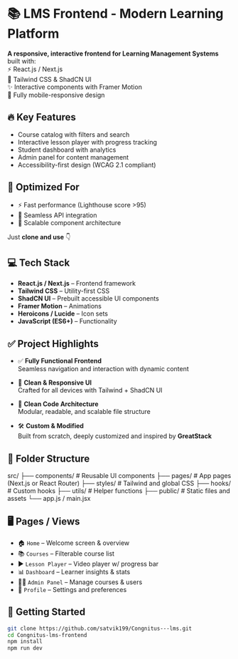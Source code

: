# 📚 LMS Frontend - Modern Learning Platform

**A responsive, interactive frontend for Learning Management Systems** built with:  
⚡ React.js / Next.js  
🎨 Tailwind CSS & ShadCN UI  
✨ Interactive components with Framer Motion  
📱 Fully mobile-responsive design  



## 🔥 Key Features

- Course catalog with filters and search  
- Interactive lesson player with progress tracking  
- Student dashboard with analytics  
- Admin panel for content management  
- Accessibility-first design (WCAG 2.1 compliant)


## 🚀 Optimized For

- ⚡ Fast performance (Lighthouse score >95)  
- 🔌 Seamless API integration  
- 🧩 Scalable component architecture  

Just **clone and use** 👇



## 💻 Tech Stack

- **React.js / Next.js** – Frontend framework  
- **Tailwind CSS** – Utility-first CSS  
- **ShadCN UI** – Prebuilt accessible UI components  
- **Framer Motion** – Animations  
- **Heroicons / Lucide** – Icon sets  
- **JavaScript (ES6+)** – Functionality



## ✅ Project Highlights

- ✅ **Fully Functional Frontend**  
  Seamless navigation and interaction with dynamic content

- 🎨 **Clean & Responsive UI**  
  Crafted for all devices with Tailwind + ShadCN UI

- 🧼 **Clean Code Architecture**  
  Modular, readable, and scalable file structure

- 🛠️ **Custom & Modified**  
  Built from scratch, deeply customized and inspired by **GreatStack**



## 📁 Folder Structure

src/
├── components/ # Reusable UI components
├── pages/ # App pages (Next.js or React Router)
├── styles/ # Tailwind and global CSS
├── hooks/ # Custom hooks
├── utils/ # Helper functions
├── public/ # Static files and assets
└── app.js / main.jsx





## 🖥️ Pages / Views

- 🏠 `Home` – Welcome screen & overview
- 📚 `Courses` – Filterable course list
- ▶️ `Lesson Player` – Video player w/ progress bar
- 📊 `Dashboard` – Learner insights & stats
- 🧑‍💼 `Admin Panel` – Manage courses & users
- 👤 `Profile` – Settings and preferences


## 🚀 Getting Started

```bash
git clone https://github.com/satvik199/Congnitus---lms.git
cd Congnitus-lms-frontend
npm install
npm run dev
